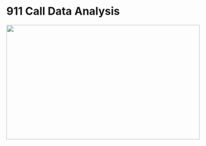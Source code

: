 # 911 Call Data Analysis
<img src="https://user-images.githubusercontent.com/36128807/168645936-ca13ea97-49b6-4935-847c-560a1c45ee51.jpg" width="100%" height="300">
